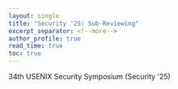 ```yaml
---
layout: single
title: "Security '25: Sub-Reviewing"
excerpt_separator: <!--more-->
author_profile: true
read_time: true
toc: true
---
```


34th USENIX Security Symposium (Security '25)

<!--more-->

